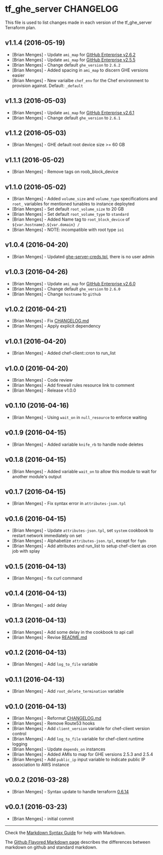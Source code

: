 tf_ghe_server CHANGELOG
========================

This file is used to list changes made in each version of the tf_ghe_server Terraform plan.

v1.1.4 (2016-05-19)
-------------------
- [Brian Menges] - Update `ami_map` for [GitHub Enterprise v2.6.2](https://enterprise.github.com/releases/2.6.2/notes)
- [Brian Menges] - Update `ami_map` for [GitHub Enterprise v2.5.5](https://enterprise.github.com/releases/2.5.5/notes)
- [Brian Menges] - Change default `ghe_version` to `2.6.2`
- [Brian Menges] - Added spacing in `ami_map` to discern GHE versions easier
- [Brian Menges] - New varialbe `chef_env` for the Chef environment to provision against. Default: `_default`

v1.1.3 (2016-05-03)
-------------------
- [Brian Menges] - Update `ami_map` for [GitHub Enterprise v2.6.1](https://enterprise.github.com/releases/2.6.1/notes)
- [Brian Menges] - Change default `ghe_version` to `2.6.1`

v1.1.2 (2016-05-03)
-------------------
- [Brian Menges] - GHE default root device size >= 60 GB

v1.1.1 (2016-05-02)
-------------------
- [Brian Menges] - Remove tags on roob_block_device

v1.1.0 (2016-05-02)
-------------------
- [Brian Menges] - Added `volume_size` and `volume_type` specifications and `root_` variables for mentioned tunables to instance deployted
- [Brian Menges] - Set default `root_volume_size` to 20 GB
- [Brian Menges] - Set default `root_volume_type` to `standard`
- [Brian Menges] - Added Name tag to `root_block_device` of `${var.hostname}.${var.domain} /`
- [Brian Menges] - NOTE: incompatible with root type `io1`

v1.0.4 (2016-04-20)
-------------------
- [Brian Menges] - Updated [ghe-server-creds.tpl](files/ghe-server-creds.tpl), there is no user admin

v1.0.3 (2016-04-26)
-------------------
- [Brian Menges] - Update `ami_map` for [GitHub Enterprise v2.6.0](https://enterprise.github.com/releases/2.6.0/notes)
- [Brian Menges] - Change default `ghe_version` to `2.6.0`
- [Brian Menges] - Change `hostname` to `github`

v1.0.2 (2016-04-21)
-------------------
- [Brian Menges] - Fix [CHANGELOG.md](CHANGELOG.md)
- [Brian Menges] - Apply explicit dependency

v1.0.1 (2016-04-20)
-------------------
- [Brian Menges] - Added chef-client::cron to run_list

v1.0.0 (2016-04-20)
-------------------
- [Brian Menges] - Code review
- [Brian Menges] - Add firewall rules resource link to comment
- [Brian Menges] - Release v1.0.0

v0.1.10 (2016-04-16)
-------------------
- [Brian Menges] - Using `wait_on` in `null_resource` to enforce waiting

v0.1.9 (2016-04-15)
-------------------
- [Brian Menges] - Added variable `knife_rb` to handle node deletes

v0.1.8 (2016-04-15)
-------------------
- [Brian Menges] - Added variable `wait_on` to allow this module to wait for another module's output

v0.1.7 (2016-04-15)
-------------------
- [Brian Menges] - Fix syntax error in `attributes-json.tpl`

v0.1.6 (2016-04-15)
-------------------
- [Brian Menges] - Update `attributes-json.tpl`, set `system` cookbook to restart network immediately on set
- [Brian Menges] - Alphabetize `attributes-json.tpl`, except for `fqdn`
- [Brian Menges] - Add attributes and run_list to setup chef-client as cron job with splay

v0.1.5 (2016-04-13)
-------------------
- [Brian Menges] - fix curl command

v0.1.4 (2016-04-13)
-------------------
- [Brian Menges] - add delay

v0.1.3 (2016-04-13)
-------------------
- [Brian Menges] - Add some delay in the cookbook to api call
- [Brian Menges] - Revise [README.md](README.md)

v0.1.2 (2016-04-13)
-------------------
- [Brian Menges] - Add `log_to_file` variable

v0.1.1 (2016-04-13)
-------------------
- [Brian Menges] - Add `root_delete_termination` variable

v0.1.0 (2016-04-13)
-------------------
- [Brian Menges] - Reformat [CHANGELOG.md](CHANGELOG.md)
- [Brian Menges] - Remove Route53 hooks
- [Brian Menges] - Add `client_version` variable for chef-client version control
- [Brian Menges] - Add `log_to_file` variable for chef-client runtime logging
- [Brian Menges] - Update `depends_on` instances
- [Brian Menges] - Added AMIs to map for GHE versions 2.5.3 and 2.5.4
- [Brian Menges] - Add `public_ip` input variable to indicate public IP association to AWS instance

v0.0.2 (2016-03-28)
-------------------
- [Brian Menges] - Syntax update to handle terraform [0.6.14](https://github.com/hashicorp/terraform/blob/master/CHANGELOG.md#0614-march-21-2016)

v0.0.1 (2016-03-23)
-------------------
- [Brian Menges] - initial commit

- - -
Check the [Markdown Syntax Guide](http://daringfireball.net/projects/markdown/syntax) for help with Markdown.

The [Github Flavored Markdown page](http://github.github.com/github-flavored-markdown/) describes the differences between markdown on github and standard markdown.
